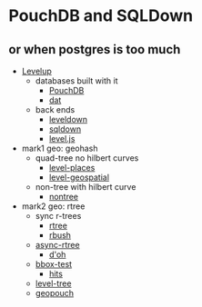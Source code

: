 PouchDB and SQLDown
====

or when postgres is too much
---

- [Levelup](https://github.com/rvagg/node-levelup)
    - databases built with it
        - [PouchDB](https://github.com/pouchdb/pouchdb)
        - [dat](https://github.com/maxogden/dat)
    - back ends
        - [leveldown](https://github.com/rvagg/node-leveldown/)
        - [sqldown](https://github.com/calvinmetcalf/SQLdown)
        - [level.js](https://github.com/maxogden/level.js)
- mark1 geo: geohash
    - quad-tree no hilbert curves
        - [level-places](https://github.com/Wayla/level-places)
        - [level-geospatial](https://github.com/richorama/level-geospatial)
    - non-tree with hilbert curve
        - [nontree](https://github.com/calvinmetcalf/nontree)
- mark2 geo: rtree
    - sync r-trees
        - [rtree](https://github.com/leaflet-extras/rtree)
        - [rbush](https://github.com/mourner/rbush)
    - [async-rtree](https://github.com/calvinmetcalf/async-rtree)
        - [d'oh](https://gist.github.com/calvinmetcalf/cb5a1ee7f93d4430c3fb)
    - [bbox-test](https://github.com/calvinmetcalf/bbox-test)
        - [hits](https://gist.github.com/calvinmetcalf/d94c2fdf7f72eff7967a)
    - [level-tree](https://github.com/calvinmetcalf/level-tree)
    - [geopouch](https://github.com/pouchdb/geopouch/issues/6)
